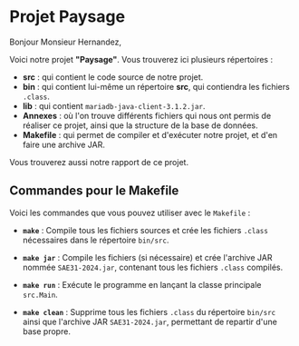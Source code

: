 # Projet Paysage

Bonjour Monsieur Hernandez,

Voici notre projet **"Paysage"**. Vous trouverez ici plusieurs répertoires :

- **src** : qui contient le code source de notre projet.
- **bin** : qui contient lui-même un répertoire **src**, qui contiendra les fichiers `.class`.
- **lib** : qui contient `mariadb-java-client-3.1.2.jar`.
- **Annexes** : où l'on trouve différents fichiers qui nous ont permis de réaliser ce projet, ainsi que la structure de la base de données.
- **Makefile** : qui permet de compiler et d'exécuter notre projet, et d'en faire une archive JAR.

Vous trouverez aussi notre rapport de ce projet.

## Commandes pour le Makefile

Voici les commandes que vous pouvez utiliser avec le `Makefile` :

- **`make`** : Compile tous les fichiers sources et crée les fichiers `.class` nécessaires dans le répertoire `bin/src`.
  
- **`make jar`** : Compile les fichiers (si nécessaire) et crée l'archive JAR nommée `SAE31-2024.jar`, contenant tous les fichiers `.class` compilés.

- **`make run`** : Exécute le programme en lançant la classe principale `src.Main`.

- **`make clean`** : Supprime tous les fichiers `.class` du répertoire `bin/src` ainsi que l'archive JAR `SAE31-2024.jar`, permettant de repartir d'une base propre.
